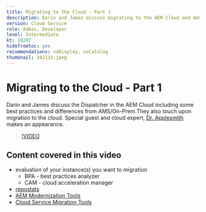 ```yaml
---
title: Migrating to the Cloud - Part 1
description: Darin and James discuss migrating to the AEM Cloud and demo some of the techniques.
version: Cloud Service
role: Admin, Developer
level: Intermediate
kt: 10207
hidefromtoc: yes
recommendations: noDisplay, noCatalog
thumbnail: 342133.jpeg
---
```

# Migrating to the Cloud - Part 1

Darin and James discuss the Dispatcher in the AEM Cloud including some best practices and differences from AMS/On-Prem.They also touch upon migration to the cloud. Special guest and cloud expert, [Dr. Applesmith](https://twitter.com/DrApplesmith) makes an appearance.

>[!VIDEO](https://video.tv.adobe.com/v/342133/?quality=12&learn=on)

## Content covered in this video

+ evaluation of your instance(s) you want to migration
  + BPA - best practices analyzer
  + CAM - cloud acceleration manager
+ [repostats](https://github.com/chetanmeh/oak-console-scripts/tree/master/src/main/groovy/repostats)
+ [AEM Modernization Tools](https://opensource.adobe.com/aem-modernize-tools/)
+ [Cloud Service Migration Tools](https://github.com/adobe/aem-cloud-service-source-migration)
